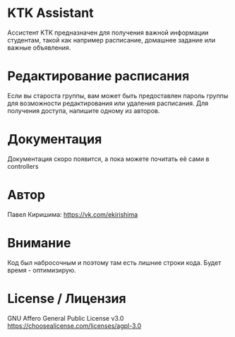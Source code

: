 # KTK Assistant
Ассистент KTK предназначен для получения важной информации студентам, такой как например расписание, домашнее задание или важные объявления.

# Редактирование расписания
Если вы староста группы, вам может быть предоставлен пароль группы для возможности редактирования или удаления расписания.
Для получения доступа, напишите одному из авторов.

# Документация
Документация скоро появится, а пока можете почитать её сами в controllers

# Автор 
Павел Киришима: https://vk.com/ekirishima

# Внимание
Код был набросочным и поэтому там есть лишние строки кода. Будет время - оптимизирую.

# License / Лицензия
GNU Affero General Public License v3.0 https://choosealicense.com/licenses/agpl-3.0
